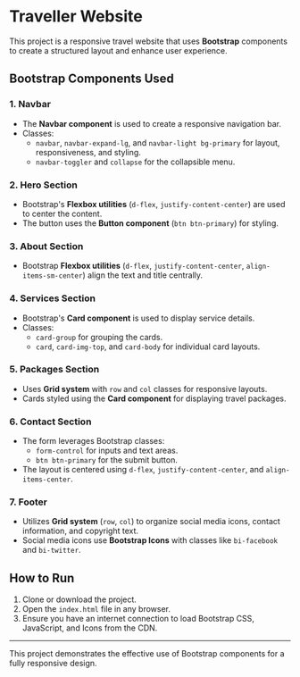 # Traveller Website

This project is a responsive travel website that uses **Bootstrap** components to create a structured layout and enhance user experience.

## Bootstrap Components Used

### 1. Navbar

- The **Navbar component** is used to create a responsive navigation bar.
- Classes:
  - `navbar`, `navbar-expand-lg`, and `navbar-light bg-primary` for layout, responsiveness, and styling.
  - `navbar-toggler` and `collapse` for the collapsible menu.

### 2. Hero Section

- Bootstrap's **Flexbox utilities** (`d-flex`, `justify-content-center`) are used to center the content.
- The button uses the **Button component** (`btn btn-primary`) for styling.

### 3. About Section

- Bootstrap **Flexbox utilities** (`d-flex`, `justify-content-center`, `align-items-sm-center`) align the text and title centrally.

### 4. Services Section

- Bootstrap's **Card component** is used to display service details.
- Classes:
  - `card-group` for grouping the cards.
  - `card`, `card-img-top`, and `card-body` for individual card layouts.

### 5. Packages Section

- Uses **Grid system** with `row` and `col` classes for responsive layouts.
- Cards styled using the **Card component** for displaying travel packages.

### 6. Contact Section

- The form leverages Bootstrap classes:
  - `form-control` for inputs and text areas.
  - `btn btn-primary` for the submit button.
- The layout is centered using `d-flex`, `justify-content-center`, and `align-items-center`.

### 7. Footer

- Utilizes **Grid system** (`row`, `col`) to organize social media icons, contact information, and copyright text.
- Social media icons use **Bootstrap Icons** with classes like `bi-facebook` and `bi-twitter`.

## How to Run

1. Clone or download the project.
2. Open the `index.html` file in any browser.
3. Ensure you have an internet connection to load Bootstrap CSS, JavaScript, and Icons from the CDN.

---

This project demonstrates the effective use of Bootstrap components for a fully responsive design.
